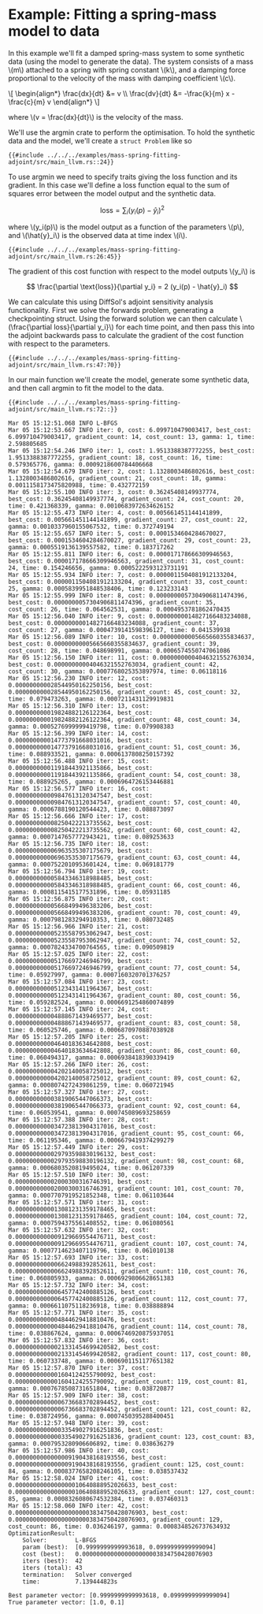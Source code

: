 # Example: Fitting a spring-mass model to data

In this example we'll fit a damped spring-mass system to some synthetic data (using the model to generate the data). The system consists of a mass \\(m\\) attached to a spring with spring constant \\(k\\), and a damping force proportional to the velocity of the mass with damping coefficient \\(c\\).

\\[
\begin{align*}
\frac{dx}{dt} &= v \\\\
\frac{dv}{dt} &= -\frac{k}{m} x - \frac{c}{m} v
\end{align*}
\\]

where \\(v = \frac{dx}{dt}\\) is the velocity of the mass.

We'll use the argmin crate to perform the optimisation. To hold the synthetic data and the model, we'll create a `struct Problem` like so

```rust,ignore
{{#include ../../../examples/mass-spring-fitting-adjoint/src/main_llvm.rs::24}}
```

To use argmin we need to specify traits giving the loss function and its gradient. In this case we'll define a loss function equal to the sum of squares error between the model output and the synthetic data. 

$$
\text{loss} = \sum_i (y_i(p) - \hat{y}_i)^2
$$

where \\(y_i(p)\\) is the model output as a function of the parameters \\(p\\), and \\(\hat{y}_i\\) is the observed data at time index \\(i\\).

```rust,ignore
{{#include ../../../examples/mass-spring-fitting-adjoint/src/main_llvm.rs:26:45}}
```

The gradient of this cost function with respect to the model outputs \\(y_i\\) is

$$
\frac{\partial \text{loss}}{\partial y_i} = 2 (y_i(p) - \hat{y}_i)
$$

We can calculate this using DiffSol's adjoint sensitivity analysis functionality. First we solve the forwards problem, generating a checkpointing struct. Using the forward solution we can then calculate \\(\frac{\partial loss}{\partial y_i}\\) for each time point, and then pass this into the adjoint backwards pass to calculate the gradient of the cost function with respect to the parameters.

```rust,ignore
{{#include ../../../examples/mass-spring-fitting-adjoint/src/main_llvm.rs:47:70}}
```

In our main function we'll create the model, generate some synthetic data, and then call argmin to fit the model to the data.

```rust,ignore
{{#include ../../../examples/mass-spring-fitting-adjoint/src/main_llvm.rs:72::}}
```

```
Mar 05 15:12:51.068 INFO L-BFGS
Mar 05 15:12:53.667 INFO iter: 0, cost: 6.099710479003417, best_cost: 6.099710479003417, gradient_count: 14, cost_count: 13, gamma: 1, time: 2.598805685
Mar 05 15:12:54.246 INFO iter: 1, cost: 1.9513388387772255, best_cost: 1.9513388387772255, gradient_count: 18, cost_count: 16, time: 0.579365776, gamma: 0.0009218600784406668
Mar 05 15:12:54.679 INFO iter: 2, cost: 1.1328003486802616, best_cost: 1.1328003486802616, gradient_count: 21, cost_count: 18, gamma: 0.0011158173475820988, time: 0.432772159
Mar 05 15:12:55.100 INFO iter: 3, cost: 0.36245408149937774, best_cost: 0.36245408149937774, gradient_count: 24, cost_count: 20, time: 0.421368339, gamma: 0.0010683972634626152
Mar 05 15:12:55.473 INFO iter: 4, cost: 0.005661451144141899, best_cost: 0.005661451144141899, gradient_count: 27, cost_count: 22, gamma: 0.0010337960155067532, time: 0.372749194
Mar 05 15:12:55.657 INFO iter: 5, cost: 0.0001534604284670027, best_cost: 0.0001534604284670027, gradient_count: 29, cost_count: 23, gamma: 0.0005519136139557582, time: 0.183717262
Mar 05 15:12:55.811 INFO iter: 6, cost: 0.000017178666309946563, best_cost: 0.000017178666309946563, gradient_count: 31, cost_count: 24, time: 0.154246656, gamma: 0.0005222593123731191
Mar 05 15:12:55.934 INFO iter: 7, cost: 0.0000011504081912133204, best_cost: 0.0000011504081912133204, gradient_count: 33, cost_count: 25, gamma: 0.0005839951848538406, time: 0.123233143
Mar 05 15:12:55.999 INFO iter: 8, cost: 0.0000000057304906811474396, best_cost: 0.0000000057304906811474396, gradient_count: 35, cost_count: 26, time: 0.064562531, gamma: 0.0004953781862470435
Mar 05 15:12:56.040 INFO iter: 9, cost: 0.00000000014827166483234088, best_cost: 0.00000000014827166483234088, gradient_count: 37, cost_count: 27, gamma: 0.0004739141598396127, time: 0.041539938
Mar 05 15:12:56.089 INFO iter: 10, cost: 0.00000000005665660355834637, best_cost: 0.00000000005665660355834637, gradient_count: 39, cost_count: 28, time: 0.048698991, gamma: 0.0006574550747061086
Mar 05 15:12:56.150 INFO iter: 11, cost: 0.00000000004046321552763034, best_cost: 0.00000000004046321552763034, gradient_count: 42, cost_count: 30, gamma: 0.0007768025353897974, time: 0.06118116
Mar 05 15:12:56.230 INFO iter: 12, cost: 0.000000000028544950162250156, best_cost: 0.000000000028544950162250156, gradient_count: 45, cost_count: 32, time: 0.079473263, gamma: 0.0007211431129919831
Mar 05 15:12:56.310 INFO iter: 13, cost: 0.000000000019824882126122364, best_cost: 0.000000000019824882126122364, gradient_count: 48, cost_count: 34, gamma: 0.0005276999999419798, time: 0.079908383
Mar 05 15:12:56.399 INFO iter: 14, cost: 0.000000000014773791668031016, best_cost: 0.000000000014773791668031016, gradient_count: 51, cost_count: 36, time: 0.088933521, gamma: 0.0006137808250157392
Mar 05 15:12:56.488 INFO iter: 15, cost: 0.000000000011918443921135866, best_cost: 0.000000000011918443921135866, gradient_count: 54, cost_count: 38, time: 0.088925265, gamma: 0.0006964726153446881
Mar 05 15:12:56.577 INFO iter: 16, cost: 0.000000000009847613120347547, best_cost: 0.000000000009847613120347547, gradient_count: 57, cost_count: 40, gamma: 0.0006788190120544423, time: 0.088873097
Mar 05 15:12:56.666 INFO iter: 17, cost: 0.000000000008250422213735562, best_cost: 0.000000000008250422213735562, gradient_count: 60, cost_count: 42, gamma: 0.0007147657772943421, time: 0.089253633
Mar 05 15:12:56.735 INFO iter: 18, cost: 0.000000000006963535307175679, best_cost: 0.000000000006963535307175679, gradient_count: 63, cost_count: 44, gamma: 0.0007522010953601424, time: 0.069181779
Mar 05 15:12:56.794 INFO iter: 19, cost: 0.000000000005843346318988485, best_cost: 0.000000000005843346318988485, gradient_count: 66, cost_count: 46, gamma: 0.0008115415177531896, time: 0.05931185
Mar 05 15:12:56.875 INFO iter: 20, cost: 0.000000000005668499496383206, best_cost: 0.000000000005668499496383206, gradient_count: 70, cost_count: 49, gamma: 0.0007981283294910353, time: 0.080732485
Mar 05 15:12:56.966 INFO iter: 21, cost: 0.000000000005235587953062947, best_cost: 0.000000000005235587953062947, gradient_count: 74, cost_count: 52, gamma: 0.0007824334700764565, time: 0.090509819
Mar 05 15:12:57.025 INFO iter: 22, cost: 0.000000000005176697246946799, best_cost: 0.000000000005176697246946799, gradient_count: 77, cost_count: 54, time: 0.05927997, gamma: 0.0007160320701376257
Mar 05 15:12:57.084 INFO iter: 23, cost: 0.000000000005123431411964367, best_cost: 0.000000000005123431411964367, gradient_count: 80, cost_count: 56, time: 0.059282524, gamma: 0.0006691254860074899
Mar 05 15:12:57.145 INFO iter: 24, cost: 0.000000000004888671439469577, best_cost: 0.000000000004888671439469577, gradient_count: 83, cost_count: 58, time: 0.060525746, gamma: 0.0006870970887038928
Mar 05 15:12:57.205 INFO iter: 25, cost: 0.000000000004640183634642808, best_cost: 0.000000000004640183634642808, gradient_count: 86, cost_count: 60, time: 0.060494317, gamma: 0.0006938418390339419
Mar 05 15:12:57.266 INFO iter: 26, cost: 0.000000000004202140058725012, best_cost: 0.000000000004202140058725012, gradient_count: 89, cost_count: 62, gamma: 0.0008074272439861259, time: 0.060721945
Mar 05 15:12:57.327 INFO iter: 27, cost: 0.000000000003819065447066373, best_cost: 0.000000000003819065447066373, gradient_count: 92, cost_count: 64, time: 0.060539541, gamma: 0.000745089693258659
Mar 05 15:12:57.388 INFO iter: 28, cost: 0.0000000000034723813904317016, best_cost: 0.0000000000034723813904317016, gradient_count: 95, cost_count: 66, time: 0.061195346, gamma: 0.0006679419374299279
Mar 05 15:12:57.449 INFO iter: 29, cost: 0.0000000000029793598830196132, best_cost: 0.0000000000029793598830196132, gradient_count: 98, cost_count: 68, gamma: 0.0006803520819495024, time: 0.061207339
Mar 05 15:12:57.510 INFO iter: 30, cost: 0.000000000002000300316746391, best_cost: 0.000000000002000300316746391, gradient_count: 101, cost_count: 70, gamma: 0.0007707919521852348, time: 0.061103644
Mar 05 15:12:57.571 INFO iter: 31, cost: 0.0000000000013081231359178465, best_cost: 0.0000000000013081231359178465, gradient_count: 104, cost_count: 72, gamma: 0.0007594375561408552, time: 0.061080561
Mar 05 15:12:57.632 INFO iter: 32, cost: 0.0000000000009129669554476711, best_cost: 0.0000000000009129669554476711, gradient_count: 107, cost_count: 74, gamma: 0.0007714623407119796, time: 0.061010138
Mar 05 15:12:57.693 INFO iter: 33, cost: 0.0000000000006624988392852611, best_cost: 0.0000000000006624988392852611, gradient_count: 110, cost_count: 76, time: 0.060805933, gamma: 0.0006929806628651383
Mar 05 15:12:57.732 INFO iter: 34, cost: 0.0000000000006457742400885126, best_cost: 0.0000000000006457742400885126, gradient_count: 112, cost_count: 77, gamma: 0.0006611075118236918, time: 0.038888894
Mar 05 15:12:57.771 INFO iter: 35, cost: 0.0000000000004844629418810476, best_cost: 0.0000000000004844629418810476, gradient_count: 114, cost_count: 78, time: 0.038867624, gamma: 0.0006746920875937051
Mar 05 15:12:57.832 INFO iter: 36, cost: 0.00000000000021331454699420582, best_cost: 0.00000000000021331454699420582, gradient_count: 117, cost_count: 80, time: 0.060733748, gamma: 0.0006901151177651382
Mar 05 15:12:57.870 INFO iter: 37, cost: 0.0000000000001604124255790092, best_cost: 0.0000000000001604124255790092, gradient_count: 119, cost_count: 81, gamma: 0.0007678508731651804, time: 0.038720877
Mar 05 15:12:57.909 INFO iter: 38, cost: 0.00000000000006736683702894452, best_cost: 0.00000000000006736683702894452, gradient_count: 121, cost_count: 82, time: 0.038724956, gamma: 0.0007450395288400451
Mar 05 15:12:57.948 INFO iter: 39, cost: 0.000000000000033549027916251836, best_cost: 0.000000000000033549027916251836, gradient_count: 123, cost_count: 83, gamma: 0.0007953280906606892, time: 0.038636279
Mar 05 15:12:57.986 INFO iter: 40, cost: 0.0000000000000009190438168193556, best_cost: 0.0000000000000009190438168193556, gradient_count: 125, cost_count: 84, gamma: 0.0008377658208246105, time: 0.038537432
Mar 05 15:12:58.024 INFO iter: 41, cost: 0.0000000000000000010640888952026633, best_cost: 0.0000000000000000010640888952026633, gradient_count: 127, cost_count: 85, gamma: 0.0008326080674532384, time: 0.037460313
Mar 05 15:12:58.060 INFO iter: 42, cost: 0.0000000000000000000003834750428076903, best_cost: 0.0000000000000000000003834750428076903, gradient_count: 129, cost_count: 86, time: 0.036246197, gamma: 0.0008348526737634932
OptimizationResult:
    Solver:        L-BFGS
    param (best):  [0.9999999999993618, 0.0999999999999094]
    cost (best):   0.0000000000000000000003834750428076903
    iters (best):  42
    iters (total): 43
    termination:   Solver converged
    time:          7.139444823s

Best parameter vector: [0.9999999999993618, 0.0999999999999094]
True parameter vector: [1.0, 0.1]
```